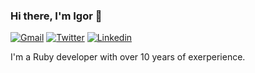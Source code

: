 ### Hi there, I'm Igor 👋
[![Gmail](https://img.shields.io/badge/-Gmail-c14438?style=flat&logo=Gmail&logoColor=white)](mailto:igor.hrk@gmail.com)
[![Twitter](https://img.shields.io/badge/-Twitter-2b9bf0?style=flat&logo=Twitter&logoColor=white)](https://twitter.com/igorbozato)
[![Linkedin](https://img.shields.io/badge/-LinkedIn-blue?style=flat&logo=Linkedin&logoColor=white)](https://www.linkedin.com/in/igor-bozato-918784232/)

I'm a Ruby developer with over 10 years of exerperience.
